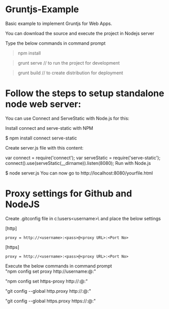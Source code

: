 # Gruntjs-Example
Basic example to implement Gruntjs for Web Apps.

You can download the source and execute the project in Nodejs server

Type the below commands in command prompt


>npm install 

>grunt serve // to run the project for development

>grunt build // to create distribution for deployment

# Follow the steps to setup standalone node web server:

You can use Connect and ServeStatic with Node.js for this:

Install connect and serve-static with NPM

$ npm install connect serve-static

Create server.js file with this content:

var connect = require('connect');
var serveStatic = require('serve-static');
connect().use(serveStatic(__dirname)).listen(8080);
Run with Node.js

$ node server.js
You can now go to http://localhost:8080/yourfile.html

# Proxy settings for Github and NodeJS

Create .gitconfig file in c:\users\<username>\ and place the below settings

[http]

    proxy = http://<username>:<pass>@<proxy URL>:<Port No>
[https]

    proxy = http://<username>:<pass>@<proxy URL>:<Port No>
    

Execute the below commands in command prompt    
"npm config set proxy http://username:<pass>@<proxy URL>:<Port No>"

"npm config set https-proxy http://<username>:<pass>@<proxy URL>:<Port No>"

"git config --global http.proxy http://<username>:<pass>@<proxy URL>:<Port No>"

"git config --global https.proxy https://<username>:<pass>@<proxy URL>:<Port No>"



